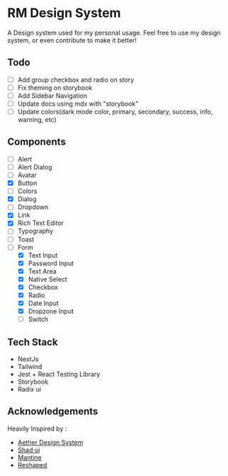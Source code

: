 # RM Design System

A Design system used for my personal usage. Feel free to use my design
system, or even contribute to make it better!

## Todo

- [ ] Add group checkbox and radio on story
- [ ] Fix theming on storybook
- [ ] Add Sidebar Navigation
- [ ] Update docs using mdx with "storybook"
- [ ] Update colors(dark mode color, primary, secondary, success, info, warning, etc)

## Components

- [ ] Alert
- [ ] Alert Dialog
- [ ] Avatar
- [x] Button
- [ ] Colors
- [x] Dialog
- [ ] Dropdown
- [x] Link
- [x] Rich Text Editor
- [ ] Typography
- [ ] Toast
- [ ] Form
  - [x] Text Input
  - [x] Password Input
  - [x] Text Area
  - [x] Native Select
  - [x] Checkbox
  - [x] Radio
  - [x] Date Input
  - [x] Dropzone Input
  - [ ] Switch

## Tech Stack

- NextJs
- Tailwind
- Jest + React Testing Library
- Storybook
- Radix ui

## Acknowledgements

Heavily Inspired by :

- [Aether Design System](https://aether.thcl.dev)
- [Shad ui](https://ui.shadcn.com)
- [Mantine](https://mantine.dev)
- [Reshaped](https://reshaped.so)
